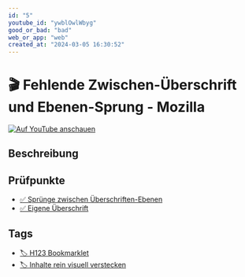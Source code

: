 ```yaml
---
id: "5"
youtube_id: "ywblOwlWbyg"
good_or_bad: "bad"
web_or_app: "web"
created_at: "2024-03-05 16:30:52"
---
```


# 🎬 Fehlende Zwischen-Überschrift und Ebenen-Sprung - Mozilla

[![Auf YouTube anschauen](https://img.youtube.com/vi/ywblOwlWbyg/sddefault.jpg)](https://youtu.be/ywblOwlWbyg)

## Beschreibung



## Prüfpunkte

- [✅ Sprünge zwischen Überschriften-Ebenen](/wcag/1.3.1a-ueberschriften-struktur/spruenge-zwischen-ueberschriften-ebenen)
- [✅ Eigene Überschrift](/wcag/1.3.1a-ueberschriften-struktur/eigene-ueberschrift)

## Tags

- [🏷️ H123 Bookmarklet](/tags/werkzeuge/bookmarklets/h123-bookmarklet)
- [🏷️ Inhalte rein visuell verstecken](/tags/techniken/inhalte-verstecken/inhalte-rein-visuell-verstecken)